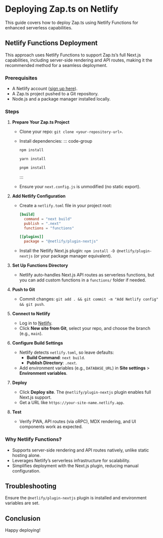# Deploying Zap.ts on Netlify

This guide covers how to deploy Zap.ts using Netlify Functions for enhanced serverless capabilities.

## Netlify Functions Deployment

This approach uses Netlify Functions to support Zap.ts’s full Next.js capabilities, including server-side rendering and API routes, making it the recommended method for a seamless deployment.

### Prerequisites

- A Netlify account ([sign up here](https://www.netlify.com)).
- A Zap.ts project pushed to a Git repository.
- Node.js and a package manager installed locally.

### Steps

1. **Prepare Your Zap.ts Project**

   - Clone your repo: `git clone <your-repository-url>`.
   - Install dependencies:
     ::: code-group

     ```bash [npm]
     npm install
     ```

     ```bash [yarn]
     yarn install
     ```

     ```bash [pnpm]
     pnpm install
     ```

     :::

   - Ensure your `next.config.js` is unmodified (no static export).

2. **Add Netlify Configuration**

   - Create a `netlify.toml` file in your project root:

     ```toml
     [build]
       command = "next build"
       publish = ".next"
       functions = "functions"

     [[plugins]]
       package = "@netlify/plugin-nextjs"
     ```

   - Install the Netlify Next.js plugin: `npm install -D @netlify/plugin-nextjs` (or your package manager equivalent).

3. **Set Up Functions Directory**

   - Netlify auto-handles Next.js API routes as serverless functions, but you can add custom functions in a `functions/` folder if needed.

4. **Push to Git**

   - Commit changes: `git add . && git commit -m "Add Netlify config" && git push`.

5. **Connect to Netlify**

   - Log in to [Netlify](https://app.netlify.com).
   - Click **New site from Git**, select your repo, and choose the branch (e.g., `main`).

6. **Configure Build Settings**

   - Netlify detects `netlify.toml`, so leave defaults:
     - **Build Command**: `next build`.
     - **Publish Directory**: `.next`.
   - Add environment variables (e.g., `DATABASE_URL`) in **Site settings** > **Environment variables**.

7. **Deploy**

   - Click **Deploy site**. The `@netlify/plugin-nextjs` plugin enables full Next.js support.
   - Get a URL like `https://your-site-name.netlify.app`.

8. **Test**
   - Verify PWA, API routes (via oRPC), MDX rendering, and UI components work as expected.

### Why Netlify Functions?

- Supports server-side rendering and API routes natively, unlike static hosting alone.
- Leverages Netlify’s serverless infrastructure for scalability.
- Simplifies deployment with the Next.js plugin, reducing manual configuration.

## Troubleshooting

Ensure the `@netlify/plugin-nextjs` plugin is installed and environment variables are set.

## Conclusion

Happy deploying!
